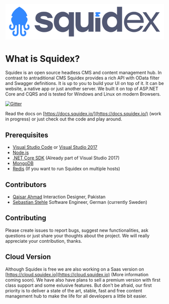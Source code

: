 ![Squidex Logo](media/logo-wide.png "Squidex")

# What is Squidex?

Squidex is an open source headless CMS and content management hub. In contrast to antraditional CMS Squidex provides a rich API with OData filter and Swagger definitions. It is up to you to build your UI on top of it. It can be website, a native app or just another server. 
We built it on top of ASP.NET Core and CQRS and is tested for Windows and Linux on modern Browsers.

[![Gitter](https://img.shields.io/gitter/room/nwjs/nw.js.svg?style=flat-square)](https://gitter.im/squidex-cms/Lobby)

Read the docs on [https://docs.squidex.io/](https://docs.squidex.io/) (work in progress) or just check out the code and play around.

## Prerequisites

* [Visual Studio Code](https://code.visualstudio.com/) or [Visual Studio 2017](https://www.visualstudio.com/vs/visual-studio-2017-rc/)
* [Node.js](https://nodejs.org/en/)
* [.NET Core SDK](https://www.microsoft.com/net/download/core#/current) (Already part of Visual Studio 2017)
* [MongoDB](https://www.mongodb.com/)
* [Redis](https://redis.io/download) (If you want to run Squidex on multiple hosts)

## Contributors

* [Qaisar Ahmad](http://www.qaisarahmad.com/) Interaction Designer, Pakistan
* [Sebastian Stehle](https://github.com/SebastianStehle) Software Engineer, German (currently Sweden)

## Contributing

Please create issues to report bugs, suggest new functionalities, ask questions or just share your thoughts about the project. We will really appreciate your contribution, thanks.

## Cloud Version

Although Squidex is free we are also working on a Saas version on [https://cloud.squidex.io](https://cloud.squidex.io) (More information coming soon). We have also have plans to sell a premium version with first class support and some exlusive features. But don't be afraid, our first priority is to deliver a state of the art, stable, fast and free content management hub to make the life for all developers a little bit easier.
